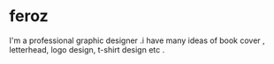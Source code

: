 # feroz
I'm a professional graphic designer .i have many ideas of book cover , letterhead, logo design, t-shirt design etc .
